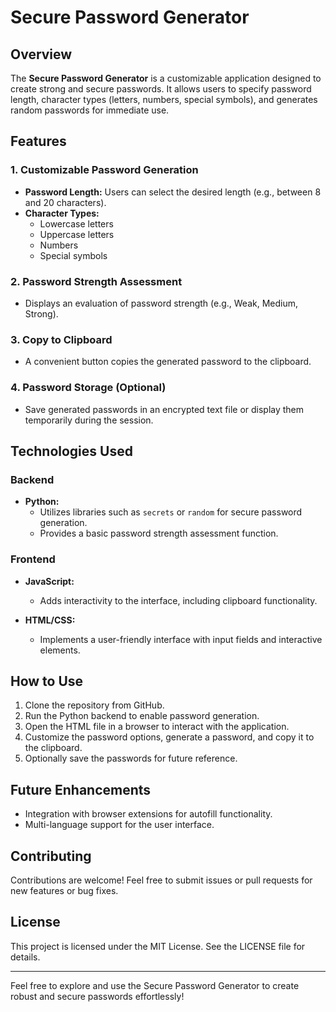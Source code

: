 # Secure Password Generator

## Overview
The **Secure Password Generator** is a customizable application designed to create strong and secure passwords. It allows users to specify password length, character types (letters, numbers, special symbols), and generates random passwords for immediate use.

## Features

### 1. **Customizable Password Generation**
   - **Password Length:** Users can select the desired length (e.g., between 8 and 20 characters).
   - **Character Types:**
     - Lowercase letters
     - Uppercase letters
     - Numbers
     - Special symbols

### 2. **Password Strength Assessment**
   - Displays an evaluation of password strength (e.g., Weak, Medium, Strong).

### 3. **Copy to Clipboard**
   - A convenient button copies the generated password to the clipboard.

### 4. **Password Storage (Optional)**
   - Save generated passwords in an encrypted text file or display them temporarily during the session.

## Technologies Used

### Backend
- **Python:**
  - Utilizes libraries such as `secrets` or `random` for secure password generation.
  - Provides a basic password strength assessment function.

### Frontend
- **JavaScript:**
  - Adds interactivity to the interface, including clipboard functionality.

- **HTML/CSS:**
  - Implements a user-friendly interface with input fields and interactive elements.

## How to Use
1. Clone the repository from GitHub.
2. Run the Python backend to enable password generation.
3. Open the HTML file in a browser to interact with the application.
4. Customize the password options, generate a password, and copy it to the clipboard.
5. Optionally save the passwords for future reference.

## Future Enhancements
- Integration with browser extensions for autofill functionality.
- Multi-language support for the user interface.

## Contributing
Contributions are welcome! Feel free to submit issues or pull requests for new features or bug fixes.

## License
This project is licensed under the MIT License. See the LICENSE file for details.

---

Feel free to explore and use the Secure Password Generator to create robust and secure passwords effortlessly!
